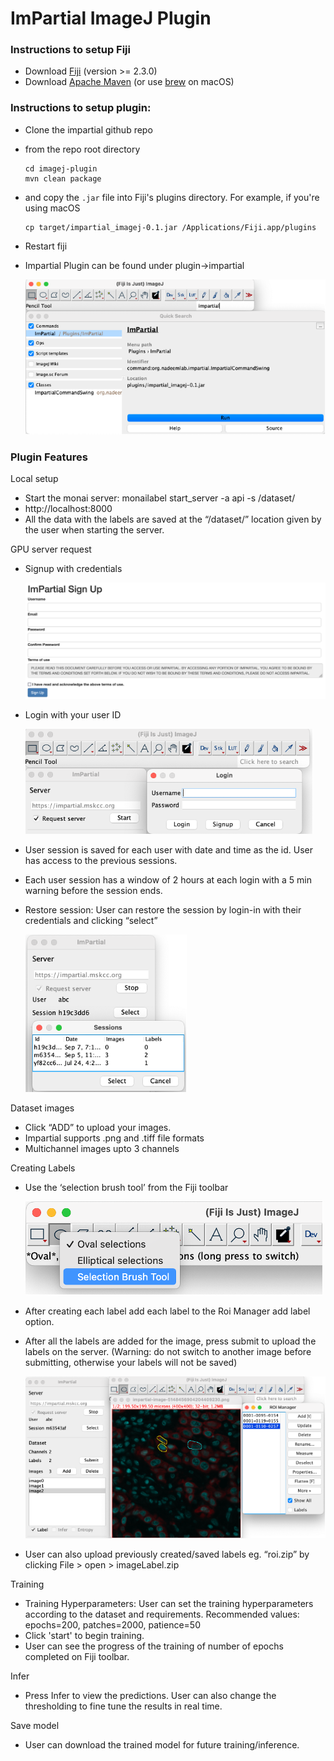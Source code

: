 # ImPartial ImageJ Plugin

### Instructions to setup Fiji
-	Download [Fiji](https://imagej.net/software/fiji/downloads) (version >= 2.3.0) 
-	Download [Apache Maven](https://maven.apache.org/install.html) 
  (or use [brew](https://formulae.brew.sh/formula/maven) on macOS)

### Instructions to setup plugin:

-	Clone the impartial github repo
- from the repo root directory

    ```shell
    cd imagej-plugin
    mvn clean package
    ```
- and copy the `.jar` file into Fiji's plugins directory. For example, if you're using macOS
    ```shell
    cp target/impartial_imagej-0.1.jar /Applications/Fiji.app/plugins
    ```
-   Restart fiji 
-	Impartial Plugin can be found under plugin->impartial

    ![plugin](../images/screenshots/find-plugin.png)

### Plugin Features

Local setup 
-	Start the monai server:  monailabel start_server -a api -s  /dataset/
-	http://localhost:8000
-	All the data with the labels are saved at the “/dataset/” location given by the user when starting the server. 

GPU server request
-	Signup with credentials

    ![signup](../images/screenshots/signup.png)
-   Login with your user ID

    ![login](../images/screenshots/login.png)

-	User session is saved for each user with date and time as the id. User has access to the previous sessions. 
-	Each user session has a window of 2 hours at each login with a 5 min warning before the session ends. 
-	Restore session: User can restore the session by login-in with their credentials and clicking “select”

    ![session](../images/screenshots/session.png)

Dataset images 
- Click “ADD” to upload your images.
- Impartial supports .png and .tiff file formats 
- Multichannel images upto 3 channels 

Creating Labels 
-	Use the ‘selection brush tool’ from the Fiji toolbar

    ![selection-brush-tool](../images/screenshots/selection-brush-tool.png)

-	After creating each label add each label to the Roi Manager add label option. 
-	After all the labels are added for the image, press submit to upload the labels on the server. (Warning: do not switch to another image before submitting, otherwise your labels will not be saved)

    ![add-Label](../images/screenshots/add-Label.png)

-	User can also upload previously created/saved labels eg. “roi.zip” by clicking File > open > imageLabel.zip

Training

-	Training Hyperparameters: 
User can set the training hyperparameters according to the dataset and requirements. 
Recommended values: epochs=200, patches=2000, patience=50
-	Click 'start' to begin training.
-	User can see the progress of the training of number of epochs completed on Fiji toolbar. 


Infer
-	Press Infer to view the predictions. User can also change the thresholding to fine tune the results in real time.

Save model 
- User can download the trained model for future training/inference.


